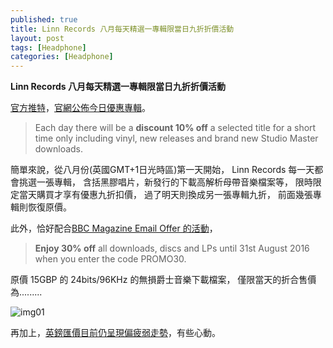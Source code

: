```yaml
---
published: true
title: Linn Records 八月每天精選一專輯限當日九折折價活動
layout: post
tags: [Headphone]
categories: [Headphone]
---
```

**Linn Records 八月每天精選一專輯限當日九折折價活動**

[官方推特][1]，[官網公佈今日優惠專輯][2]。 

> Each day there will be a **discount 10% off** a selected title for a short time only including vinyl, new releases and brand new Studio Master downloads. 

簡單來說，從八月份(英國GMT+1日光時區)第一天開始，
Linn Records 每一天都會挑選一張專輯， 
含括黑膠唱片，新發行的下載高解析母帶音樂檔案等，
限時限定當天購買才享有優惠九折扣價， 
過了明天則換成另一張專輯九折， 
前面幾張專輯則恢復原價。

此外，恰好配合[BBC Magazine Email Offer 的活動][3]，

> **Enjoy 30% off** all downloads, discs and LPs until 31st August 2016 when you enter the code PROMO30.

原價 15GBP 的 24bits/96KHz 的無損爵士音樂下載檔案，
僅限當天的折合售價為.........

![img01][img01]

再加上，[英鎊匯價目前仍呈現偏疲弱走勢][4]，有些心動。
 
 
[1]: https://twitter.com/LinnRecords
[2]: http://www.linnrecords.com/news.aspx
[3]: http://www.linnrecords.com/linn-promo30.aspx
[4]: http://www.xe.com/currencycharts/?from=GBP&to=TWD&view=1M
[img01]: https://res.cloudinary.com/shengshampoo/image/upload/v1470307295/Screenshot_-_08042016_-_05_41_00_PM1-fs8_avgvjh.png
